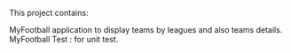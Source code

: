 
This project contains:

MyFootball application to display teams by leagues and also teams details.
MyFootball Test : for unit test.
